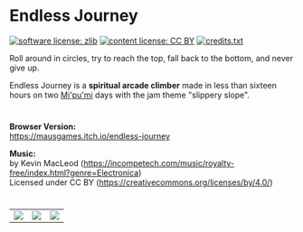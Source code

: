 # Endless Journey

[![software license: zlib](material/readme/badge_license_software.svg)](LICENSE.txt)
[![content license: CC BY](material/readme/badge_license_content.svg)](https://creativecommons.org/licenses/by/4.0/)
[![credits.txt](material/readme/badge_credits.svg)](executable/data/credits.txt)

Roll around in circles, try to reach the top, fall back to the bottom, and never give up.

Endless Journey is a **spiritual arcade climber** made in less than sixteen hours on two [Mi'pu'mi][1] days with the jam theme "slippery slope".

#

**Browser Version:**  
<https://mausgames.itch.io/endless-journey>

**Music:**  
by Kevin MacLeod (<https://incompetech.com/music/royalty-free/index.html?genre=Electronica>)  
Licensed under CC BY (<https://creativecommons.org/licenses/by/4.0/>)

#

<table>
    <tr>
        <td><a href="material/screenshots/enj_screen_001.jpg?raw=true"><img src="material/screenshots/enj_screen_001t.jpg" /></a></td>
        <td><a href="material/screenshots/enj_screen_002.jpg?raw=true"><img src="material/screenshots/enj_screen_002t.jpg" /></a></td>
        <td><a href="material/screenshots/enj_screen_003.jpg?raw=true"><img src="material/screenshots/enj_screen_003t.jpg" /></a></td>
    </tr>
</table>

[1]: https://mipumi.com